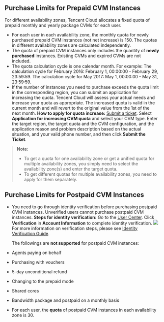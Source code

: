 ## Purchase Limits for Prepaid CVM Instances


For different availability zones, Tencent Cloud allocates a fixed quota of prepaid monthly and yearly package CVMs for each user. 
-  For each user in each availability zone, the monthly quota for newly purchased prepaid CVM instances (not net increase) is 150. The quotas in different availability zones are calculated independently.
-  The quota of prepaid CVM instances only includes the quantity of **newly purchased** instances. Existing CVMs and expired CVMs are not included.
-  The quota calculation cycle is one calendar month.
For example:
	The calculation cycle for February 2016: February 1, 00:00:00 - February 29, 23:59:59.
	The calculation cycle for May 2017: May 1, 00:00:00 - May 31, 23:59:59.
- If the number of instances you need to purchase exceeds the quota limit in the corresponding region, you can submit an application for increasing the quota. Tencent Cloud will assess your actual needs and increase your quota as appropriate. The increased quota is valid in the current month and will revert to the original value from the 1st of the next month. 
**How to apply for quota increase:**
[Submit a ticket](https://console.cloud.tencent.com/workorder/category/create?level1_id=6&level2_id=7&source=0). Select **Application for increasing CVM quota** and select your CVM type. Enter the target region, the target quota and the CVM configuration, and the application reason and problem description based on the actual situation, and your valid phone number, and then click **Submit the Ticket**.
>**Note:**
> - To get a quota for one availability zone or get a unified quota for multiple availability zones, you simply need to select the availability zone(s) and enter the target quota.
> - To get different quotas for multiple availability zones, you need to apply for them separately. 

## Purchase Limits for Postpaid CVM Instances
- You need to go through identity verification before purchasing postpaid CVM instances. Unverified users cannot purchase postpaid CVM instances.
  **Steps for identity verification:**
  Go to the [User Center](https://console.cloud.tencent.com/developer). Click **Verification** in **Account Information** to complete identity verification.
  ![](https://main.qcloudimg.com/raw/5cd828fc5980561043e4052e70491dc7.png)For more information on verification steps, please see [Identity Verification Guide](https://cloud.tencent.com/document/product/378/3629).

  The followings are **not supported** for postpaid CVM instances:

 - Agents paying on behalf

 - Purchasing with vouchers

 - 5-day unconditional refund

 - Changing to the prepaid mode

 - Shared cores

 - Bandwidth package and postpaid on a monthly basis

-  For each user, the **quota** of postpaid CVM instances in each availability zone is 30. 

